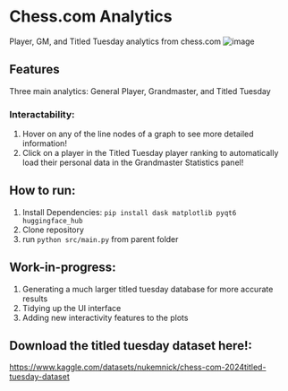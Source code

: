 # Chess.com Analytics
Player, GM, and Titled Tuesday analytics from chess.com
![image](https://github.com/user-attachments/assets/0b9bdc2c-4758-4359-9989-50cfd2ced3eb)


## Features
Three main analytics: General Player, Grandmaster, and Titled Tuesday

### Interactability: 
1) Hover on any of the line nodes of a graph to see more detailed information!
2) Click on a player in the Titled Tuesday player ranking to automatically load their personal data in the Grandmaster Statistics panel!


## How to run:
  1) Install Dependencies:
```pip install dask matplotlib pyqt6 huggingface_hub```
  2) Clone repository
  3) run ```python src/main.py``` from parent folder

## Work-in-progress:
  1) Generating a much larger titled tuesday database for more accurate results
  2) Tidying up the UI interface
  3) Adding new interactivity features to the plots

## Download the titled tuesday dataset here!:
https://www.kaggle.com/datasets/nukemnick/chess-com-2024titled-tuesday-dataset
